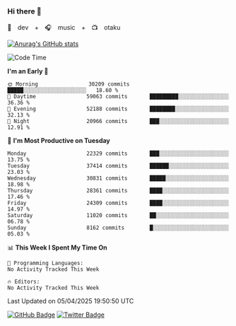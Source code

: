 ### Hi there 👋

🚀　dev　+　🎧　music　+　📺　otaku


[![Anurag's GitHub stats](https://github-readme-stats.vercel.app/api?username=koheitasaka&count_private=true&show_icons=true&theme=monokai)](https://github.com/koheitasaka/github-readme-stats)

<!--START_SECTION:waka-->
![Code Time](http://img.shields.io/badge/Code%20Time-1%2C161%20hrs%2023%20mins-blue)

**I'm an Early 🐤** 

```text
🌞 Morning                30209 commits       █████░░░░░░░░░░░░░░░░░░░░   18.60 % 
🌆 Daytime                59063 commits       █████████░░░░░░░░░░░░░░░░   36.36 % 
🌃 Evening                52188 commits       ████████░░░░░░░░░░░░░░░░░   32.13 % 
🌙 Night                  20966 commits       ███░░░░░░░░░░░░░░░░░░░░░░   12.91 % 
```
📅 **I'm Most Productive on Tuesday** 

```text
Monday                   22329 commits       ███░░░░░░░░░░░░░░░░░░░░░░   13.75 % 
Tuesday                  37414 commits       ██████░░░░░░░░░░░░░░░░░░░   23.03 % 
Wednesday                30831 commits       █████░░░░░░░░░░░░░░░░░░░░   18.98 % 
Thursday                 28361 commits       ████░░░░░░░░░░░░░░░░░░░░░   17.46 % 
Friday                   24309 commits       ████░░░░░░░░░░░░░░░░░░░░░   14.97 % 
Saturday                 11020 commits       ██░░░░░░░░░░░░░░░░░░░░░░░   06.78 % 
Sunday                   8162 commits        █░░░░░░░░░░░░░░░░░░░░░░░░   05.03 % 
```


📊 **This Week I Spent My Time On** 

```text
💬 Programming Languages: 
No Activity Tracked This Week

🔥 Editors: 
No Activity Tracked This Week
```


 Last Updated on 05/04/2025 19:50:50 UTC
<!--END_SECTION:waka-->

[![GitHub Badge](https://img.shields.io/badge/GitHub-100000?style=for-the-badge&logo=github&logoColor=white)](https://github.com/koheitasaka)
[![Twitter Badge](https://img.shields.io/badge/Twitter-1DA1F2?style=for-the-badge&logo=twitter&logoColor=white)](https://twitter.com/sleep_asleep_)
